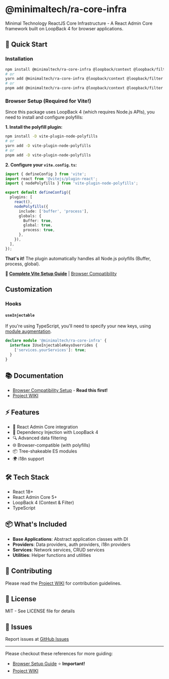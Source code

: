 # @minimaltech/ra-core-infra

Minimal Technology ReactJS Core Infrastructure - A React Admin Core framework built on LoopBack 4 for browser applications.

## 🚀 Quick Start

### Installation

```bash
npm install @minimaltech/ra-core-infra @loopback/context @loopback/filter
# or
yarn add @minimaltech/ra-core-infra @loopback/context @loopback/filter
# or
pnpm add @minimaltech/ra-core-infra @loopback/context @loopback/filter
```

### Browser Setup (Required for Vite!)

Since this package uses LoopBack 4 (which requires Node.js APIs), you need to install and configure polyfills:

**1. Install the polyfill plugin:**

```bash
npm install -D vite-plugin-node-polyfills
# or
yarn add -D vite-plugin-node-polyfills
# or
pnpm add -D vite-plugin-node-polyfills
```

**2. Configure your `vite.config.ts`:**

```typescript
import { defineConfig } from 'vite';
import react from '@vitejs/plugin-react';
import { nodePolyfills } from 'vite-plugin-node-polyfills';

export default defineConfig({
  plugins: [
    react(),
    nodePolyfills({
      include: ['buffer', 'process'],
      globals: {
        Buffer: true,
        global: true,
        process: true,
      },
    }),
  ],
});
```

**That's it!** The plugin automatically handles all Node.js polyfills (Buffer, process, global).

**📖 [Complete Vite Setup Guide](./VITE_SETUP.md)** | [Browser Compatibility](https://github.com/phatnt199/aether/wiki/Browser-Compatibility-Setup)

## Customization

### Hooks

#### `useInjectable`

If you're using TypeScript, you'll need to specify your new keys, using [module augmentation](https://www.typescriptlang.org/docs/handbook/declaration-merging.html#module-augmentation).

```typescript
declare module '@minimaltech/ra-core-infra' {
  interface IUseInjectableKeysOverrides {
    ['services.yourServices']: true;
  }
}
```

## 📚 Documentation

- [Browser Compatibility Setup](https://github.com/phatnt199/aether/wiki/Browser-Compatibility-Setup) - **Read this first!**
- [Project WIKI](https://github.com/phatnt199/aether/wiki)

## ⚡ Features

- 🎯 React Admin Core integration
- 💉 Dependency Injection with LoopBack 4
- 🔍 Advanced data filtering
- 🌐 Browser-compatible (with polyfills)
- 📦 Tree-shakeable ES modules
- 🌍 i18n support

## 🛠️ Tech Stack

- React 18+
- React Admin Core 5+
- LoopBack 4 (Context & Filter)
- TypeScript

## 📦 What's Included

- **Base Applications**: Abstract application classes with DI
- **Providers**: Data providers, auth providers, i18n providers
- **Services**: Network services, CRUD services
- **Utilities**: Helper functions and utilities

## 🤝 Contributing

Please read the [Project WIKI](https://github.com/phatnt199/aether/wiki) for contribution guidelines.

## 📄 License

MIT - See LICENSE file for details

## 🐛 Issues

Report issues at [GitHub Issues](https://github.com/phatnt199/aether/issues)

---

Please checkout these references for more guiding:

- [Browser Setup Guide](https://github.com/phatnt199/aether/wiki/Browser-Compatibility-Setup) ⭐ **Important!**
- [Project WIKI](https://github.com/phatnt199/aether/wiki)
